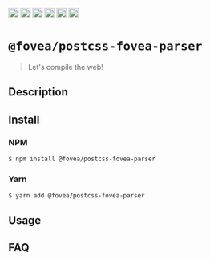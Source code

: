 <a href="https://npmcharts.com/compare/@fovea/postcss-fovea-parser?minimal=true"><img alt="Downloads per month" src="https://img.shields.io/npm/dm/%40fovea%2Fpostcss-fovea-parser.svg" height="20"></img></a>
<a href="https://david-dm.org/fovea/postcss-fovea-parser"><img alt="Dependencies" src="https://img.shields.io/david/fovea/postcss-fovea-parser.svg" height="20"></img></a>
<a href="https://www.npmjs.com/package/@fovea/postcss-fovea-parser"><img alt="NPM Version" src="https://badge.fury.io/js/%40fovea%2Fpostcss-fovea-parser.svg" height="20"></img></a>
<a href="https://github.com/fovea-org/fovea/graphs/contributors"><img alt="Contributors" src="https://img.shields.io/github/contributors/fovea-org%2Ffovea.svg" height="20"></img></a>
<a href="https://opensource.org/licenses/MIT"><img alt="MIT License" src="https://img.shields.io/badge/License-MIT-yellow.svg" height="20"></img></a>
<a href="https://www.patreon.com/bePatron?u=11315442"><img alt="Support on Patreon" src="https://c5.patreon.com/external/logo/become_a_patron_button@2x.png" height="20"></img></a>

# `@fovea/postcss-fovea-parser`

> Let's compile the web!

## Description

<!-- Write description here -->

## Install

### NPM

```
$ npm install @fovea/postcss-fovea-parser
```

### Yarn

```
$ yarn add @fovea/postcss-fovea-parser
```

## Usage

<!-- Write usage description here -->

## FAQ

<!-- Write your FAQ here -->
